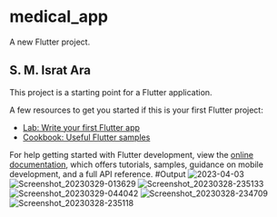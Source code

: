 # medical_app

A new Flutter project.

## S. M. Israt Ara 

This project is a starting point for a Flutter application.

A few resources to get you started if this is your first Flutter project:

- [Lab: Write your first Flutter app](https://docs.flutter.dev/get-started/codelab)
- [Cookbook: Useful Flutter samples](https://docs.flutter.dev/cookbook)

For help getting started with Flutter development, view the
[online documentation](https://docs.flutter.dev/), which offers tutorials,
samples, guidance on mobile development, and a full API reference.
#Output
![2023-04-03](https://user-images.githubusercontent.com/78090262/229531561-74715f73-a90a-41dd-a9e0-f94e638cda88.png)
![Screenshot_20230329-013629](https://user-images.githubusercontent.com/78090262/228383885-16297d11-5b45-4180-826b-82f97c8042aa.jpg)
![Screenshot_20230328-235133](https://user-images.githubusercontent.com/78090262/228383925-afa18e25-5925-4114-a3ca-18d62ef034de.jpg)
![Screenshot_20230329-044042](https://user-images.githubusercontent.com/78090262/228383510-6a324445-f215-432c-a55e-44d6a80d04d3.jpg)
![Screenshot_20230328-234709](https://user-images.githubusercontent.com/78090262/228383648-2eaf2454-388c-442a-aeb0-fed7e74b2770.jpg)
![Screenshot_20230328-235118](https://user-images.githubusercontent.com/78090262/228383737-d52079df-0c64-4b26-a6d6-b4395e719120.jpg)
